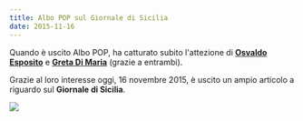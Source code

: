```yaml
---
title: Albo POP sul Giornale di Sicilia
date: 2015-11-16
---
```


Quando è uscito Albo POP, ha catturato subito l'attezione di **[Osvaldo Esposito](https://www.facebook.com/osvaldo.esposito?fref=ts)** e **[Greta Di Maria](https://twitter.com/gretadimaria)** (grazie a entrambi).

Grazie al loro interesse oggi, 16 novembre 2015, è uscito un ampio articolo a riguardo sul **Giornale di Sicilia**.

![](http://i.imgur.com/otdG89y.jpg)